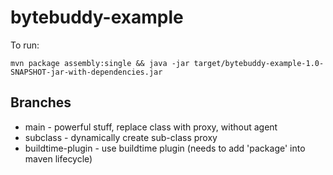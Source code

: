 # bytebuddy-example

To run:

```
mvn package assembly:single && java -jar target/bytebuddy-example-1.0-SNAPSHOT-jar-with-dependencies.jar
```

## Branches

- main - powerful stuff, replace class with proxy, without agent
- subclass - dynamically create sub-class proxy
- buildtime-plugin - use buildtime plugin (needs to add 'package' into maven lifecycle)